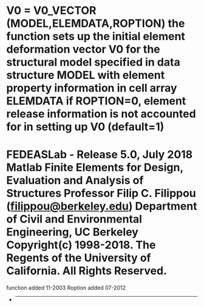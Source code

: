 V0 = V0_VECTOR (MODEL,ELEMDATA,ROPTION)
the function sets up the initial element deformation vector V0 for the structural model
specified in data structure MODEL with element property information in cell array ELEMDATA
if ROPTION=0, element release information is not accounted for in setting up V0 (default=1)
=========================================================================================
FEDEASLab - Release 5.0, July 2018
Matlab Finite Elements for Design, Evaluation and Analysis of Structures
Professor Filip C. Filippou (filippou@berkeley.edu)
Department of Civil and Environmental Engineering, UC Berkeley
Copyright(c) 1998-2018. The Regents of the University of California. All Rights Reserved.
=========================================================================================
function added                                                                    11-2003
Roption added                                                                     07-2012

+   ----------------------------------------------------------------------------------------
    
